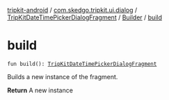 [tripkit-android](../../../index.md) / [com.skedgo.tripkit.ui.dialog](../../index.md) / [TripKitDateTimePickerDialogFragment](../index.md) / [Builder](index.md) / [build](./build.md)

# build

`fun build(): `[`TripKitDateTimePickerDialogFragment`](../index.md)

Builds a new instance of the fragment.

**Return**
A new instance

